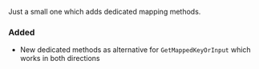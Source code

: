 Just a small one which adds dedicated mapping methods.

### Added
* New dedicated methods as alternative for `GetMappedKeyOrInput` which works in both directions
